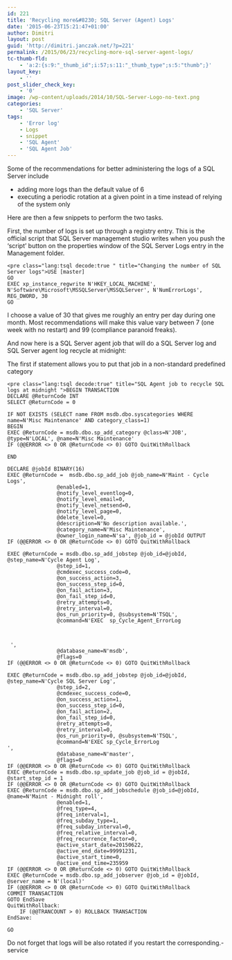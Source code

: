 ```yaml
---
id: 221
title: 'Recycling more&#8230; SQL Server (Agent) Logs'
date: '2015-06-23T15:21:47+01:00'
author: Dimitri
layout: post
guid: 'http://dimitri.janczak.net/?p=221'
permalink: /2015/06/23/recycling-more-sql-server-agent-logs/
tc-thumb-fld:
    - 'a:2:{s:9:"_thumb_id";i:57;s:11:"_thumb_type";s:5:"thumb";}'
layout_key:
    - ''
post_slider_check_key:
    - '0'
image: /wp-content/uploads/2014/10/SQL-Server-Logo-no-text.png
categories:
    - 'SQL Server'
tags:
    - 'Error log'
    - Logs
    - snippet
    - 'SQL Agent'
    - 'SQL Agent Job'
---
```


Some of the recommendations for better administering the logs of a SQL Server include

- adding more logs than the default value of 6
- executing a periodic rotation at a given point in a time instead of relying of the system only

Here are then a few snippets to perform the two tasks.

First, the number of logs is set up through a registry entry. This is the official script that SQL Server management studio writes when you push the ‘script’ button on the properties window of the SQL Server Logs entry in the Management folder.

```
<pre class="lang:tsql decode:true " title="Changing the number of SQL Server logs">USE [master]
GO
EXEC xp_instance_regwrite N'HKEY_LOCAL_MACHINE', N'Software\Microsoft\MSSQLServer\MSSQLServer', N'NumErrorLogs', REG_DWORD, 30
GO
```

I choose a value of 30 that gives me roughly an entry per day during one month. Most recommendations will make this value vary between 7 (one week with no restart) and 99 (compliance paranoid freaks).

And now here is a SQL Server agent job that will do a SQL Server log and SQL Server agent log recycle at midnight:

The first if statement allows you to put that job in a non-standard predefined category

```
<pre class="lang:tsql decode:true" title="SQL Agent job to recycle SQL logs at midnight ">BEGIN TRANSACTION
DECLARE @ReturnCode INT
SELECT @ReturnCode = 0

IF NOT EXISTS (SELECT name FROM msdb.dbo.syscategories WHERE name=N'Misc Maintenance' AND category_class=1)
BEGIN
EXEC @ReturnCode = msdb.dbo.sp_add_category @class=N'JOB', @type=N'LOCAL', @name=N'Misc Maintenance'
IF (@@ERROR <> 0 OR @ReturnCode <> 0) GOTO QuitWithRollback

END

DECLARE @jobId BINARY(16)
EXEC @ReturnCode =  msdb.dbo.sp_add_job @job_name=N'Maint - Cycle Logs', 
                @enabled=1, 
                @notify_level_eventlog=0, 
                @notify_level_email=0, 
                @notify_level_netsend=0, 
                @notify_level_page=0, 
                @delete_level=0, 
                @description=N'No description available.', 
                @category_name=N'Misc Maintenance', 
                @owner_login_name=N'sa', @job_id = @jobId OUTPUT
IF (@@ERROR <> 0 OR @ReturnCode <> 0) GOTO QuitWithRollback

EXEC @ReturnCode = msdb.dbo.sp_add_jobstep @job_id=@jobId, @step_name=N'Cycle Agent Log', 
                @step_id=1, 
                @cmdexec_success_code=0, 
                @on_success_action=3, 
                @on_success_step_id=0, 
                @on_fail_action=3, 
                @on_fail_step_id=0, 
                @retry_attempts=0, 
                @retry_interval=0, 
                @os_run_priority=0, @subsystem=N'TSQL', 
                @command=N'EXEC  sp_Cycle_Agent_ErrorLog



 ', 
                @database_name=N'msdb', 
                @flags=0
IF (@@ERROR <> 0 OR @ReturnCode <> 0) GOTO QuitWithRollback

EXEC @ReturnCode = msdb.dbo.sp_add_jobstep @job_id=@jobId, @step_name=N'Cycle SQL Server Log', 
                @step_id=2, 
                @cmdexec_success_code=0, 
                @on_success_action=1, 
                @on_success_step_id=0, 
                @on_fail_action=2, 
                @on_fail_step_id=0, 
                @retry_attempts=0, 
                @retry_interval=0, 
                @os_run_priority=0, @subsystem=N'TSQL', 
                @command=N'EXEC sp_Cycle_ErrorLog
', 
                @database_name=N'master', 
                @flags=0
IF (@@ERROR <> 0 OR @ReturnCode <> 0) GOTO QuitWithRollback
EXEC @ReturnCode = msdb.dbo.sp_update_job @job_id = @jobId, @start_step_id = 1
IF (@@ERROR <> 0 OR @ReturnCode <> 0) GOTO QuitWithRollback
EXEC @ReturnCode = msdb.dbo.sp_add_jobschedule @job_id=@jobId, @name=N'Maint - Midnight roll', 
                @enabled=1, 
                @freq_type=4, 
                @freq_interval=1, 
                @freq_subday_type=1, 
                @freq_subday_interval=0, 
                @freq_relative_interval=0, 
                @freq_recurrence_factor=0, 
                @active_start_date=20150622, 
                @active_end_date=99991231, 
                @active_start_time=0, 
                @active_end_time=235959 
IF (@@ERROR <> 0 OR @ReturnCode <> 0) GOTO QuitWithRollback
EXEC @ReturnCode = msdb.dbo.sp_add_jobserver @job_id = @jobId, @server_name = N'(local)'
IF (@@ERROR <> 0 OR @ReturnCode <> 0) GOTO QuitWithRollback
COMMIT TRANSACTION
GOTO EndSave
QuitWithRollback:
    IF (@@TRANCOUNT > 0) ROLLBACK TRANSACTION
EndSave:

GO
```

Do not forget that logs will be also rotated if you restart the corresponding.-service